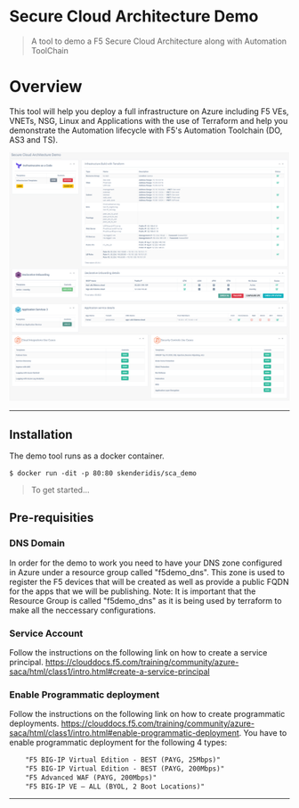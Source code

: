 # Secure Cloud Architecture Demo

> A tool to demo a F5 Secure Cloud Architecture along with Automation ToolChain


# Overview

This tool will help you deploy a full infrastructure on Azure including F5 VEs, VNETs, NSG, Linux and Applications with the use of Terraform and help you demonstrate the Automation lifecycle with F5's Automation Toolchain (DO, AS3 and TS). 

[![INSERT YOUR GRAPHIC HERE](https://github.com/skenderidis/sca_demo/blob/master/images/sca_11.png?raw=true)]()

---

## Installation
The demo tool runs as a docker container. 

```shell
$ docker run -dit -p 80:80 skenderidis/sca_demo
```

> To get started...

## Pre-requisities

### DNS Domain
In order for the demo to work you need to have your DNS zone configured in Azure under a resource group called "f5demo_dns". This zone is used to register the F5 devices that will be created as well as provide a public FQDN for the apps that we will be publishing. 
Note: It is important that the Resource Group is called "f5demo_dns" as it is being used by terraform to make all the neccessary configurations.

### Service Account
Follow the instructions on the following link on how to create a service principal. https://clouddocs.f5.com/training/community/azure-saca/html/class1/intro.html#create-a-service-principal 

### Enable Programmatic deployment
Follow the instructions on the following link on how to create programmatic deployments. https://clouddocs.f5.com/training/community/azure-saca/html/class1/intro.html#enable-programmatic-deployment.
You have to enable programmatic deployment for the following 4 types:

        "F5 BIG-IP Virtual Edition - BEST (PAYG, 25Mbps)"    
        "F5 BIG-IP Virtual Edition - BEST (PAYG, 200Mbps)"    
        "F5 Advanced WAF (PAYG, 200Mbps)"    
        "F5 BIG-IP VE – ALL (BYOL, 2 Boot Locations)"    
 


---



